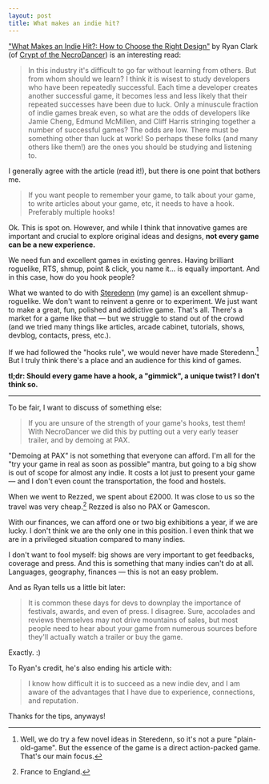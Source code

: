 ```yaml
---
layout: post
title: What makes an indie hit?
---
```


["What Makes an Indie Hit?: How to Choose the Right Design"](http://www.gamasutra.com/blogs/RyanClark/20150917/253842/What_Makes_an_Indie_Hit_How_to_Choose_the_Right_Design.php) by Ryan Clark (of [Crypt of the NecroDancer](http://necrodancer.com/)) is an interesting read:

> In this industry it's difficult to go far without learning from others. But from whom should we learn? I think it is wisest to study developers who have been repeatedly successful. Each time a developer creates another successful game, it becomes less and less likely that their repeated successes have been due to luck. Only a minuscule fraction of indie games break even, so what are the odds of developers like Jamie Cheng, Edmund McMillen, and Cliff Harris stringing together a number of successful games? The odds are low. There must be something other than luck at work! So perhaps these folks (and many others like them!) are the ones you should be studying and listening to.

I generally agree with the article (read it!), but there is one point that bothers me.

> If you want people to remember your game, to talk about your game, to write articles about your game, etc, it needs to have a hook. Preferably multiple hooks!

Ok. This is spot on. However, and while I think that innovative games are important and crucial to explore original ideas and designs, **not every game can be a new experience.**

We need fun and excellent games in existing genres. Having brilliant roguelike, RTS, shmup, point & click, you name it… is equally important. And in this case, how do you hook people?

What we wanted to do with [Steredenn](http://steredenn.pixelnest.io) (my game) is an excellent shmup-roguelike. We don't want to reinvent a genre or to experiment. We just want to make a great, fun, polished and addictive game. That's all. There's a market for a game like that — but we struggle to stand out of the crowd (and we tried many things like articles, arcade cabinet, tutorials, shows, devblog, contacts, press, etc.).

If we had followed the "hooks rule", we would never have made Steredenn.[^1] But I truly think there's a place and an audience for this kind of games.

**tl;dr: Should every game have a hook, a "gimmick", a unique twist? I don't think so.**

---

To be fair, I want to discuss of something else:

> If you are unsure of the strength of your game's hooks, test them! With NecroDancer we did this by putting out a very early teaser trailer, and by demoing at PAX.

"Demoing at PAX" is not something that everyone can afford. I'm all for the "try your game in real as soon as possible" mantra, but going to a big show is out of scope for almost any indie. It costs a lot just to present your game — and I don't even count the transportation, the food and hostels.

When we went to Rezzed, we spent about £2000. It was close to us so the travel was very cheap.[^2] Rezzed is also no PAX or Gamescon.

With our finances, we can afford one or two big exhibitions a year, if we are lucky. I don't think we are the only one in this position. I even think that we are in a privileged situation compared to many indies.

I don't want to fool myself: big shows are very important to get feedbacks, coverage and press. And this is something that many indies can't do at all. Languages, geography, finances — this is not an easy problem.

And as Ryan tells us a little bit later:

> It is common these days for devs to downplay the importance of festivals, awards, and even of press. I disagree. Sure, accolades and reviews themselves may not drive mountains of sales, but most people need to hear about your game from numerous sources before they'll actually watch a trailer or buy the game.

Exactly. :)

To Ryan's credit, he's also ending his article with:

> I know how difficult it is to succeed as a new indie dev, and I am aware of the advantages that I have due to experience, connections, and reputation.

Thanks for the tips, anyways!


[^1]: Well, we do try a few novel ideas in Steredenn, so it's not a pure "plain-old-game". But the essence of the game is a direct action-packed game. That's our main focus.
[^2]: France to England.

